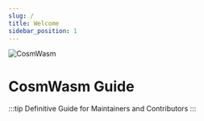 ```yaml
---
slug: /
title: Welcome
sidebar_position: 1
---
```


![CosmWasm](/img/cosmwasm.svg)

# CosmWasm Guide

:::tip Definitive Guide for Maintainers and Contributors
:::
